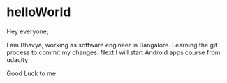 # helloWorld
Hey everyone,

I am Bhavya, working as software engineer in Bangalore. Learning the git process to commit my changes. Next I will start Android apps course from udacity

Good Luck to me
